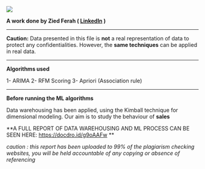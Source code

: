 ![](https://b2b.tn/b2b/wp-content/uploads/2021/11/logoFooter.png)


**A work done by Zied Ferah ( [LinkedIn](https://www.linkedin.com/in/zied-ferah/ "LinkedIn") )**


------------

**Caution:** Data presented in this file is __not__ a real representation of data to protect any confidentialities. However, the __same techniques__ can be applied in real data.

------------

**Algorithms used**

1- ARIMA
2- RFM Scoring
3- Apriori  (Association rule)


------------

**Before running the ML algorithms**

Data warehousing has been applied, using the Kimball technique for dimensional modeling. Our aim is to study the behaviour of __sales__

**A FULL REPORT OF DATA WAREHOUSING AND ML PROCESS CAN BE SEEN  HERE: https://docdro.id/g9oAAFw  ** 



*caution : this report has been uploaded to 99% of the plagiarism checking websites, you will be held accountable of any copying or absence of referencing*

